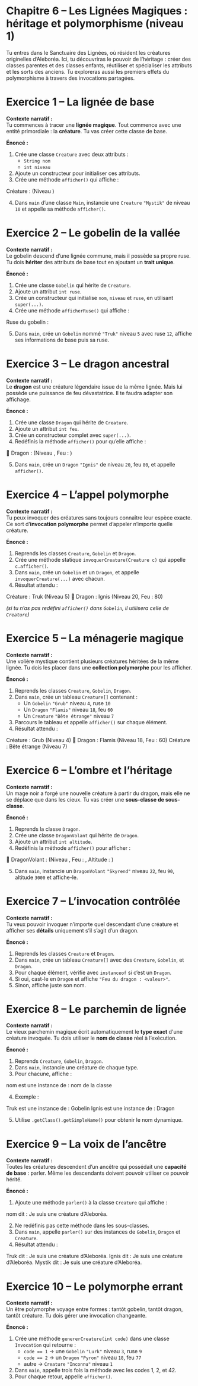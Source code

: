 # Chapitre 6 – Les Lignées Magiques : héritage et polymorphisme (niveau 1)

Tu entres dans le Sanctuaire des Lignées, où résident les créatures originelles d’Aleboréa. Ici, tu découvriras le pouvoir de l’héritage : créer des classes parentes et des classes enfants, réutiliser et spécialiser les attributs et les sorts des anciens. Tu exploreras aussi les premiers effets du polymorphisme à travers des invocations partagées.

# Exercice 1 – La lignée de base

**Contexte narratif :**  
Tu commences à tracer une **lignée magique**. Tout commence avec une entité primordiale : la **créature**. Tu vas créer cette classe de base.

**Énoncé :**
1. Crée une classe `Creature` avec deux attributs :
    - `String nom`
    - `int niveau`
2. Ajoute un constructeur pour initialiser ces attributs.
3. Crée une méthode `afficher()` qui affiche :

Créature : <nom> (Niveau <niveau>)

4. Dans `main` d’une classe `Main`, instancie une `Creature` `"Mystik"` de niveau `10` et appelle sa méthode `afficher()`.

# Exercice 2 – Le gobelin de la vallée

**Contexte narratif :**  
Le gobelin descend d’une lignée commune, mais il possède sa propre ruse. Tu dois **hériter** des attributs de base tout en ajoutant un **trait unique**.

**Énoncé :**
1. Crée une classe `Gobelin` qui hérite de `Creature`.
2. Ajoute un attribut `int ruse`.
3. Crée un constructeur qui initialise `nom`, `niveau` et `ruse`, en utilisant `super(...)`.
4. Crée une méthode `afficherRuse()` qui affiche :

Ruse du gobelin : <valeur>

5. Dans `main`, crée un `Gobelin` nommé `"Truk"` niveau `5` avec ruse `12`, affiche ses informations de base puis sa ruse.

# Exercice 3 – Le dragon ancestral

**Contexte narratif :**  
Le **dragon** est une créature légendaire issue de la même lignée. Mais lui possède une puissance de feu dévastatrice. Il te faudra adapter son affichage.

**Énoncé :**
1. Crée une classe `Dragon` qui hérite de `Creature`.
2. Ajoute un attribut `int feu`.
3. Crée un constructeur complet avec `super(...)`.
4. Redéfinis la méthode `afficher()` pour qu’elle affiche :

🐉 Dragon : <nom> (Niveau <niveau>, Feu : <feu>)

5. Dans `main`, crée un `Dragon` `"Ignis"` de niveau `20`, feu `80`, et appelle `afficher()`.

# Exercice 4 – L’appel polymorphe

**Contexte narratif :**  
Tu peux invoquer des créatures sans toujours connaître leur espèce exacte. Ce sort d’**invocation polymorphe** permet d’appeler n’importe quelle créature.

**Énoncé :**
1. Reprends les classes `Creature`, `Gobelin` et `Dragon`.
2. Crée une méthode statique `invoquerCreature(Creature c)` qui appelle `c.afficher()`.
3. Dans `main`, crée un `Gobelin` et un `Dragon`, et appelle `invoquerCreature(...)` avec chacun.
4. Résultat attendu :

Créature : Truk (Niveau 5)
🐉 Dragon : Ignis (Niveau 20, Feu : 80)

*(si tu n’as pas redéfini `afficher()` dans `Gobelin`, il utilisera celle de `Creature`)*

# Exercice 5 – La ménagerie magique

**Contexte narratif :**  
Une volière mystique contient plusieurs créatures héritées de la même lignée. Tu dois les placer dans une **collection polymorphe** pour les afficher.

**Énoncé :**
1. Reprends les classes `Creature`, `Gobelin`, `Dragon`.
2. Dans `main`, crée un tableau `Creature[]` contenant :
    - Un `Gobelin` `"Grub"` niveau `4`, ruse `10`
    - Un `Dragon` `"Flamis"` niveau `18`, feu `60`
    - Un `Creature` `"Bête étrange"` niveau `7`
3. Parcours le tableau et appelle `afficher()` sur chaque élément.
4. Résultat attendu :

Créature : Grub (Niveau 4)
🐉 Dragon : Flamis (Niveau 18, Feu : 60)
Créature : Bête étrange (Niveau 7)

# Exercice 6 – L’ombre et l’héritage

**Contexte narratif :**  
Un mage noir a forgé une nouvelle créature à partir du dragon, mais elle ne se déplace que dans les cieux. Tu vas créer une **sous-classe de sous-classe**.

**Énoncé :**
1. Reprends la classe `Dragon`.
2. Crée une classe `DragonVolant` qui hérite de `Dragon`.
3. Ajoute un attribut `int altitude`.
4. Redéfinis la méthode `afficher()` pour afficher :

🐲 DragonVolant : <nom> (Niveau <niveau>, Feu : <feu>, Altitude : <altitude>)

5. Dans `main`, instancie un `DragonVolant` `"Skyrend"` niveau `22`, feu `90`, altitude `3000` et affiche-le.

# Exercice 7 – L’invocation contrôlée

**Contexte narratif :**  
Tu veux pouvoir invoquer n’importe quel descendant d’une créature et afficher ses **détails** uniquement s’il s’agit d’un dragon.

**Énoncé :**
1. Reprends les classes `Creature` et `Dragon`.
2. Dans `main`, crée un tableau `Creature[]` avec des `Creature`, `Gobelin`, et `Dragon`.
3. Pour chaque élément, vérifie avec `instanceof` si c’est un `Dragon`.
4. Si oui, cast-le en `Dragon` et affiche `"Feu du dragon : <valeur>"`.
5. Sinon, affiche juste son nom.

# Exercice 8 – Le parchemin de lignée

**Contexte narratif :**  
Le vieux parchemin magique écrit automatiquement le **type exact** d'une créature invoquée. Tu dois utiliser le **nom de classe** réel à l’exécution.

**Énoncé :**
1. Reprends `Creature`, `Gobelin`, `Dragon`.
2. Dans `main`, instancie une créature de chaque type.
3. Pour chacune, affiche :

nom est une instance de : nom de la classe

4. Exemple :

Truk est une instance de : Gobelin
Ignis est une instance de : Dragon

5. Utilise `.getClass().getSimpleName()` pour obtenir le nom dynamique.

# Exercice 9 – La voix de l’ancêtre

**Contexte narratif :**  
Toutes les créatures descendent d’un ancêtre qui possédait une **capacité de base** : parler. Même les descendants doivent pouvoir utiliser ce pouvoir hérité.

**Énoncé :**
1. Ajoute une méthode `parler()` à la classe `Creature` qui affiche :

nom dit : Je suis une créature d’Aleboréa.

2. Ne redéfinis pas cette méthode dans les sous-classes.
3. Dans `main`, appelle `parler()` sur des instances de `Gobelin`, `Dragon` et `Creature`.
4. Résultat attendu :

Truk dit : Je suis une créature d’Aleboréa.
Ignis dit : Je suis une créature d’Aleboréa.
Mystik dit : Je suis une créature d’Aleboréa.

# Exercice 10 – Le polymorphe errant

**Contexte narratif :**  
Un être polymorphe voyage entre formes : tantôt gobelin, tantôt dragon, tantôt créature. Tu dois gérer une invocation changeante.

**Énoncé :**
1. Crée une méthode `genererCreature(int code)` dans une classe `Invocation` qui retourne :
    - `code == 1` → une `Gobelin` `"Lurk"` niveau `3`, ruse `9`
    - `code == 2` → un `Dragon` `"Pyron"` niveau `18`, feu `77`
    - autre → `Creature` `"Inconnu"` niveau `1`
2. Dans `main`, appelle trois fois la méthode avec les codes 1, 2, et 42.
3. Pour chaque retour, appelle `afficher()`.
